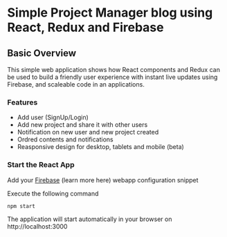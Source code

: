 # Simple Project Manager blog using React, Redux and Firebase


## Basic Overview ##

This simple web application shows how React components and Redux can be used to build a friendly user experience with instant live updates using Firebase, and scaleable code in an applications.

### Features ###

* Add user (SignUp/Login)
* Add new project and share it with other users
* Notification on new user and new project created
* Ordred contents and notifications 
* Reasponsive design for desktop, tablets and mobile (beta)
  
### Start the React App ###

Add your [Firebase](https://firebase.google.com/docs/web/setup) (learn more here) webapp configuration snippet 

Execute the following command

```
npm start
```

The application will start automatically in your browser on http://localhost:3000 
